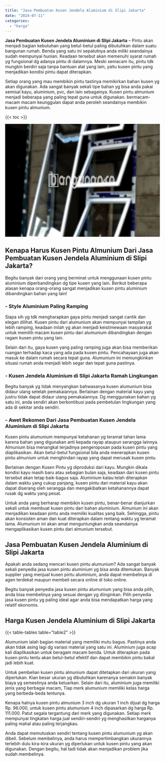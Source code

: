 ```yaml
---
title: "Jasa Pembuatan Kusen Jendela Aluminium di Slipi Jakarta"
date: "2024-07-11"
categories: 
  - "harga"
---
```


**Jasa Pembuatan Kusen Jendela Aluminium di Slipi Jakarta** – Pintu akan menjadi bagian kebutuhan yang betul-betul paling dibutuhkan dalam suatu bangunan rumah. Benda yang satu ini sepatutnya anda miliki seandainya sudah mempunyai hunian. Keadaan tersebut akan memenuhi syarat rumah yg fungsional dg adanya pintu di dalamnya. Meski semacam itu, pintu tdk mungkin berdiri saja tanpa bantuan alat yang lain, yaitu kusen pintu yang menjadikan kondisi pintu dapat diterapkan.

Setiap orang yang mau membikin pintu tastinya memikirkan bahan kusen yg akan digunakan. Ada sangat banyak sekali tipe bahan yg bisa anda pakai semisal kayu, aluminium, pvc, dan lain sebagainya. Kusen pintu almunium menjadi beberapa yang paling tepat guna untuk digunakan. bermacam-macam macam keunggulan dapat anda peroleh seandainya membikin kusen pintu almunium.

{{< toc >}}

![Jasa Pembuatan Kusen Jendela Aluminium di Slipi Jakarta](/images/harga-kusen-jendela-alumunium-28.png)

## Kenapa Harus Kusen Pintu Almunium Dari Jasa Pembuatan Kusen Jendela Aluminium di Slipi Jakarta?

Begitu banyak dari orang yang berminat untuk menggunaan kusen pintu aluminium diperbandingkan dg tipe kusen yang lain. Berikut beberapa alasan kenapa orang-orang sangat menjadikan kusen pintu aluminium dibandingkan bahan yang lain!

### \- Style Aluminium Paling Ramping

Siapa sih yg tdk mengharapkan gaya pintu menjadi sangat cantik dan elegan dilihat. Kusen pintu dari alumunium akan mempunyai tampilan yg lebih ramping, keadaan inilah yg akan menjadi keistimewaan masyarakat untuk memilih macam kusen pintu dari alumunium dibandingkan dengan ragam kusen pintu yang lain.

Selain dari itu, gaya kusen yang paling ramping juga akan bisa memberikan ruangan terhadap kaca yang ada pada kusen pintu. Pencahayaan juga akan masuk ke dalam rumah secara tepat guna. Alumunium ini memungkinkan situasi rumah anda menjadi lebih segar dan tepat guna pastinya.

### \- Kusen Jendela Aluminium di Slipi Jakarta Ramah Lingkungan

Begitu banyak yg tidak menyangkan bahwasanya kusen alumunium bisa didaur ulang setelah pemakaiannya. Berlainan dengan material kayu yang justru tidak dapat didaur ulang pemakaiannya. Dg menggunakan bahan yg satu ini, anda sendiri akan berkontibusi pada pembetulan lingkungan yang ada di sekitar anda sendiri.

### \- Awet Rekomen Dari Jasa Pembuatan Kusen Jendela Aluminium di Slipi Jakarta

Kusen pintu alumunium mempunyai ketahanan yg teramat tahan lama karena bahan yang digunakan anti kepada rayap ataupun serangga lainnya. Almunium bisa menangkal terjadinya pengeroposan pada kusen pintu yang diaplikasikan. Akan betul-betul fungsional bila anda menerapkan kusen pintu almunium untuk menghindari rayap yang dapat merusak kusen pintu.

Berlainan dengan Kusen Pintu yg diproduksi dari kayu. Mungkin dikala kondisi kayu masih baru atau sebagian bulan saja, keadaan dari kusen pintu tersebut akan tetap baik-bagus saja. Aluminium kalau telah diterapkan dalam waktu yang cukup panjang, kusen pintu dari material kayu akan dapat diserang oleh serangga dan mengakibatkan ketahanannya dapat rusak dg waktu yang pesat.

Untuk anda yang berharap membikin kusen pintu, benar-benar dianjurkan sekali untuk membuat kusen pintu dari bahan aluminium. Almunium ini akan menjadikan keadaan pintu anda memiliki kualitas yang baik. Sehingga, pintu akan konsisten aman dan kuat diterapkan dalam rentang waktu yg teramat lama. Alumunium ini akan amat menguntungkan anda seandainya mengaplikasikan kusen pintu dari almunium tersebut.

## Jasa Pembuatan Kusen Jendela Aluminium di Slipi Jakarta

Apakah anda sedang mencari kusen pintu alumunium? Ada sangat banyak sekali penyedia jasa kusen pintu aluminium yg bisa anda ditemukan. Banyak supplier yang menjual kusen pintu aluminium, anda dapat membelinya di agen terdekat maupun membeli secara online di toko online.

Begitu banyak penyedia jasa kusen pintu alumunium yang bisa anda pilih, anda bisa membelinya yang sesuai dengan yg diinginkan. Pilih penyedia jasa kusen pintu yg paling ideal agar anda bisa mendapatkan harga yang relatif ekonomis.

## Harga Kusen Jendela Aluminium di Slipi Jakarta

{{< table-tables table="table2" >}}

Alumunium ialah bagian material yang memiliki mutu bagus. Pastinya anda akan tidak asing lagi dg variasi material yang satu ini. Aluminium juga acap kali diaplikasikan untuk beragam macam benda. Untuk diterapkan pada kusen pintu tentu akan betul-betul efektif dan dapat membikin pintu bakal jadi lebih kuat.

Untuk pembelian kusen pintu almunium dapat ditetapkan dari ukuran yang diperlukan. Kian besar ukuran yg dibutuhkan karenanya semakin banyak biaya yg semestinya anda keluarkan. Selain dari itu, aluminium juga memiliki jenis yang berbagai macam, Tiap merk alumunium memiliki kelas harga yang berbeda-beda tentunya.

Kenapa halnya kusen pintu almunium 3 inch dg ukuran 1 inch dijual dg harga Rp. 96.000, untuk kusen pintu alumunium 4 inch dipasarkan dg harga Rp. 111.000. Patut segala tergantung dari merk yang digunakan. Setiap merk mempunyai tingkatan harga jual sendiri-sendiri yg menghasilkan harganya paling mahal atau paling terjangkau.

Anda dapat memutuskan sendiri tentang kusen pintu alumunium yg akan dibeli. Sebelum membelinya, anda harus mempertimbangkan ukurannya terlebih dulu kira-kira ukuran yg diperlukan untuk kusen pintu yang akan digunakan. Dengan begitu, hal tadi tidak akan menjadikan problem jika sudah membelinya.
